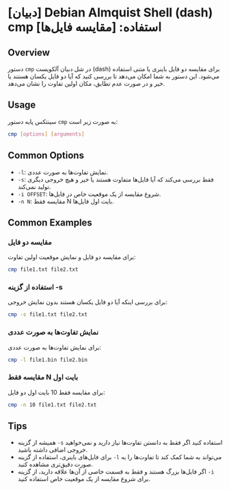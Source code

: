# [دبیان] Debian Almquist Shell (dash) cmp استفاده: [مقایسه فایل‌ها]

## Overview
دستور `cmp` در شل دبیان آلکویست (dash) برای مقایسه دو فایل باینری یا متنی استفاده می‌شود. این دستور به شما امکان می‌دهد تا بررسی کنید که آیا دو فایل یکسان هستند یا خیر و در صورت عدم تطابق، مکان اولین تفاوت را نشان می‌دهد.

## Usage
سینتکس پایه دستور `cmp` به صورت زیر است:

```bash
cmp [options] [arguments]
```

## Common Options
- `-l`: نمایش تفاوت‌ها به صورت عددی.
- `-s`: فقط بررسی می‌کند که آیا فایل‌ها متفاوت هستند یا خیر و هیچ خروجی دیگری تولید نمی‌کند.
- `-i OFFSET`: شروع مقایسه از یک موقعیت خاص در فایل‌ها.
- `-n N`: مقایسه فقط N بایت اول فایل‌ها.

## Common Examples
### مقایسه دو فایل
برای مقایسه دو فایل و نمایش موقعیت اولین تفاوت:

```bash
cmp file1.txt file2.txt
```

### استفاده از گزینه -s
برای بررسی اینکه آیا دو فایل یکسان هستند بدون نمایش خروجی:

```bash
cmp -s file1.txt file2.txt
```

### نمایش تفاوت‌ها به صورت عددی
برای نمایش تفاوت‌ها به صورت عددی:

```bash
cmp -l file1.bin file2.bin
```

### مقایسه فقط N بایت اول
برای مقایسه فقط 10 بایت اول دو فایل:

```bash
cmp -n 10 file1.txt file2.txt
```

## Tips
- همیشه از گزینه `-s` استفاده کنید اگر فقط به دانستن تفاوت‌ها نیاز دارید و نمی‌خواهید خروجی اضافی داشته باشید.
- برای فایل‌های باینری، استفاده از گزینه `-l` می‌تواند به شما کمک کند تا تفاوت‌ها را به صورت دقیق‌تری مشاهده کنید.
- اگر فایل‌ها بزرگ هستند و فقط به قسمت خاصی از آن‌ها علاقه دارید، از گزینه `-i` برای شروع مقایسه از یک موقعیت خاص استفاده کنید.